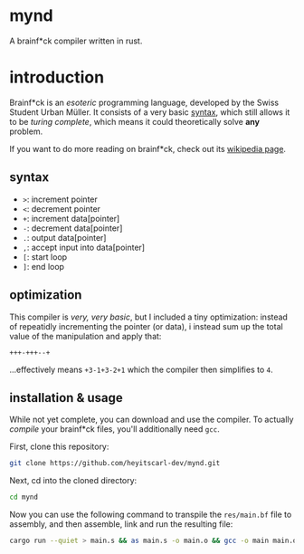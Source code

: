 # mynd
A brainf*ck compiler written in rust.

# introduction

Brainf*ck is an _esoteric_ programming language, developed by the Swiss Student Urban Müller.
It consists of a very basic [syntax](#syntax), which still allows it to be _turing complete_, which
means it could theoretically solve **any** problem.

If you want to do more reading on brainf*ck, check out its [wikipedia page](https://en.wikipedia.org/wiki/Brainfuck).

## syntax

- `>`: increment pointer
- `<`: decrement pointer
- `+`: increment data[pointer]
- `-`: decrement data[pointer]
- `.`: output data[pointer]
- `,`: accept input into data[pointer]
- `[`: start loop
- `]`: end loop

## optimization

This compiler is _very, very basic_, but I included a tiny optimization: instead of repeatidly incrementing the 
pointer (or data), i instead sum up the total value of the manipulation and apply that:

```
+++-+++--+
```

...effectively means `+3-1+3-2+1` which the compiler then simplifies to `4`.

## installation & usage

While not yet complete, you can download and use the compiler. To actually _compile_ your brainf*ck files, you'll
additionally need `gcc`.

First, clone this repository:

```bash
git clone https://github.com/heyitscarl-dev/mynd.git
```

Next, cd into the cloned directory:

```bash
cd mynd
```

Now you can use the following command to transpile the `res/main.bf` file to assembly, and then assemble, link and run the
resulting file:

```bash
cargo run --quiet > main.s && as main.s -o main.o && gcc -o main main.o -nostdlib -static
```
